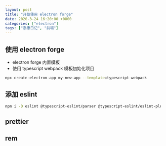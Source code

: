 ```yaml
---
layout: post
title: "开始使用 electron forge"
date: 2020-3-24 16:20:00 +0800
categories: ["electron"]
tags: ["泰康日记", "前端"]
---
```


使用 electron forge
---

- electron forge 内置模板
- 使用 typescript webpack 模板初始化项目

```bash
npx create-electron-app my-new-app --template=typescript-webpack
```


添加 eslint
---

```bash
npm i -D eslint @typescript-eslint/parser @typescript-eslint/eslint-plugin
```

prettier
---

rem
---


